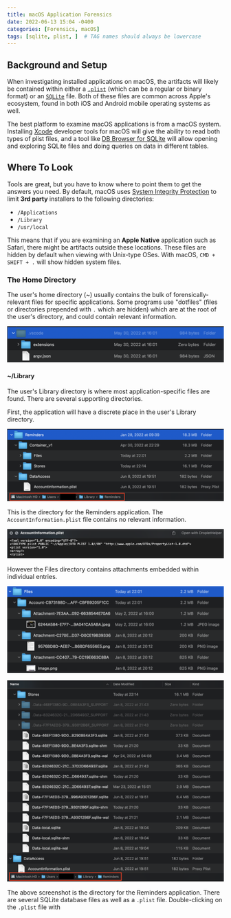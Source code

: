 ```yaml
---
title: macOS Application Forensics
date: 2022-06-13 15:04 -0400
categories: [Forensics, macOS]
tags: [sqlite, plist, ]  # TAG names should always be lowercase
---
```


## Background and Setup
When investigating installed applications on macOS, the artifacts will likely be contained within either a [`.plist`](https://en.wikipedia.org/wiki/Property_list)  (which can be a regular or binary format) or an [`SQLite`](https://www.sqlite.org/index.html) file. Both of these files are common across Apple's ecosystem, found in both iOS and Android mobile operating systems as well. 

The best platform to examine macOS applications is from a macOS system. Installing [Xcode](https://developer.apple.com/xcode/resources/) developer tools for macOS will give the ability to read both types of plist files, and a tool like [DB Browser for SQLite](https://sqlitebrowser.org/dl/) will allow opening and exploring SQLite files and doing queries on data in different tables.

## Where To Look
Tools are great, but you have to know where to point them to get the answers you need. By default, macOS uses [System Integrity Protection](https://support.apple.com/en-us/HT204899) to limit **3rd party** installers to the following directories:

- `/Applications`
-  `/Library`
-  `/usr/local`

This means that if you are examining an **Apple Native** application such as Safari, there might be artifacts outside these locations. These files are hidden by default when viewing with Unix-type OSes. With macOS, `CMD + SHIFT + .` will show hidden system files.

### The Home Directory
The user's home directory (~) usually contains the bulk of forensically-relevant files for specific applications. Some programs use "dotfiles" (files or directories prepended with `.` which are hidden) which are at the root of the user's directory, and could contain relevant information.

![Hidden folder for Visual Studio Code](/assets/images/Pasted%20image%2020220613212422.png)

#### ~/Library
The user's Library directory is where most application-specific files are found. There are several supporting directories.

First, the application will have a discrete place in the user's Library directory.

![](/assets/images/Pasted%20image%2020220613222840.png)

This is the directory for the Reminders application. The `AccountInformation.plist` file contains no relevant information.

![](/assets/images/Pasted%20image%2020220613223534.png)

However the Files directory contains attachments embedded within individual entries.

![](/assets/images/Pasted%20image%2020220613223734.png)

![](/assets/images/Pasted%20image%2020220613221659.png)

The above screenshot is the directory for the Reminders application. There are several SQLite database files as well as a `.plist` file. Double-clicking on the `.plist` file with 